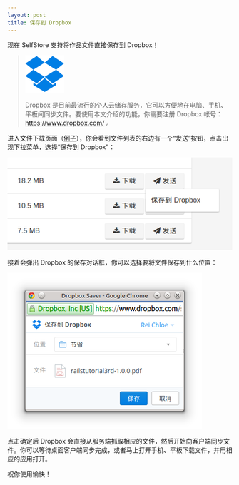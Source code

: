 ```yaml
---
layout: post
title: 保存到 Dropbox
---
```


现在 SelfStore 支持将作品文件直接保存到 Dropbox！

> ![](/images/posts/2014-12-02-dropbox-saver/dropbox-logo.png)
>
> Dropbox 是目前最流行的个人云储存服务，它可以方便地在电脑、手机、平板间同步文件。要使用本文介绍的功能，你需要注册 Dropbox 帐号：https://www.dropbox.com/ 。

进入文件下载页面（[例子](https://selfstore.io/products/189/samples)），你会看到文件列表的右边有一个“发送”按钮，点击出现下拉菜单，选择“保存到 Dropbox”：

![](/images/posts/2014-12-02-dropbox-saver/button.png)

接着会弹出 Dropbox 的保存对话框，你可以选择要将文件保存到什么位置：

![](/images/posts/2014-12-02-dropbox-saver/dialog.png)

点击确定后 Dropbox 会直接从服务端抓取相应的文件，然后开始向客户端同步文件。你可以等待桌面客户端同步完成，或者马上打开手机、平板下载文件，并用相应的应用打开。

祝你使用愉快！
